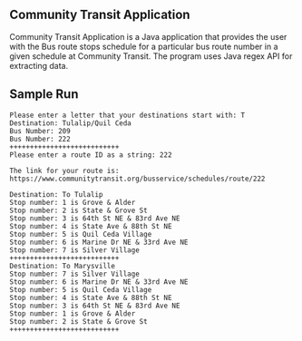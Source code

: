 ## Community Transit Application

Community Transit Application is a Java application that provides the user with the Bus route stops schedule for a particular bus route number in a given schedule at Community Transit. The program uses Java regex API for extracting data.

## Sample Run

```
Please enter a letter that your destinations start with: T
Destination: Tulalip/Quil Ceda
Bus Number: 209
Bus Number: 222
+++++++++++++++++++++++++++
Please enter a route ID as a string: 222

The link for your route is: https://www.communitytransit.org/busservice/schedules/route/222

Destination: To Tulalip
Stop number: 1 is Grove & Alder
Stop number: 2 is State & Grove St
Stop number: 3 is 64th St NE & 83rd Ave NE
Stop number: 4 is State Ave & 88th St NE
Stop number: 5 is Quil Ceda Village
Stop number: 6 is Marine Dr NE & 33rd Ave NE
Stop number: 7 is Silver Village
+++++++++++++++++++++++++++
Destination: To Marysville
Stop number: 7 is Silver Village
Stop number: 6 is Marine Dr NE & 33rd Ave NE
Stop number: 5 is Quil Ceda Village
Stop number: 4 is State Ave & 88th St NE
Stop number: 3 is 64th St NE & 83rd Ave NE
Stop number: 1 is Grove & Alder
Stop number: 2 is State & Grove St
+++++++++++++++++++++++++++
```
